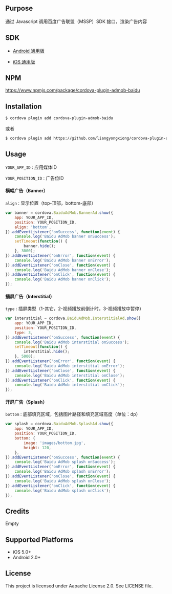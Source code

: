 ## Purpose
通过 Javascript 调用百度广告联盟（MSSP）SDK 接口，渲染广告内容

## SDK

+ [Android 通用版](https://baidu-ssp.gz.bcebos.com/mssp/sdk/BaiduMobAds_MSSP_bd_SDK_android_v5.6.zip)

+ [iOS 通用版](https://baidu-ssp.gz.bcebos.com/mssp/sdk/BaiduMobAds_MSSP_bd_SDK_iOS_v4.5.zip)

## NPM
https://www.npmjs.com/package/cordova-plugin-admob-baidu

## Installation

```sh
$ cordova plugin add cordova-plugin-admob-baidu
```

或者

```sh
$ cordova plugin add https://github.com/liangyongxiong/cordova-plugin-admob-baidu.git
```

## Usage

`YOUR_APP_ID` : 应用媒体ID

`YOUR_POSITION_ID` : 广告位ID

#### 横幅广告（Banner）

`align` : 显示位置（top-顶部，bottom-底部）

```javascript
var banner = cordova.BaiduAdMob.BannerAd.show({
    app: YOUR_APP_ID,
    position: YOUR_POSITION_ID,
    align: 'bottom',
}).addEventListener('onSuccess', function(event) {
    console.log('Baidu AdMob banner onSuccess');
    setTimeout(function() {
        banner.hide();
    }, 3000);
}).addEventListener('onError', function(event) {
    console.log('Baidu AdMob banner onError');
}).addEventListener('onClose', function(event) {
    console.log('Baidu AdMob banner onClose');
}).addEventListener('onClick', function(event) {
    console.log('Baidu AdMob banner onClick');
});
```

#### 插屏广告（Interstitial）

`type` : 插屏类型（1-其它，2-视频播放前倒计时，3-视频播放中暂停）

```javascript
var interstitial = cordova.BaiduAdMob.InterstitialAd.show({
    app: YOUR_APP_ID,
    position: YOUR_POSITION_ID,
    type: 3,
}).addEventListener('onSuccess', function(event) {
    console.log('Baidu AdMob interstitial onSuccess');
    setTimeout(function() {
        interstitial.hide();
    }, 5000);
}).addEventListener('onError', function(event) {
    console.log('Baidu AdMob interstitial onError');
}).addEventListener('onClose', function(event) {
    console.log('Baidu AdMob interstitial onClose');
}).addEventListener('onClick', function(event) {
    console.log('Baidu AdMob interstitial onClick');
});
```

#### 开屏广告（Splash）

`bottom` : 底部填充区域，包括图片路径和填充区域高度（单位：dp）

```javascript
var splash = cordova.BaiduAdMob.SplashAd.show({
    app: YOUR_APP_ID,
    position: YOUR_POSITION_ID,
    bottom: {
        image: 'images/bottom.jpg',
        height: 120,
    },
}).addEventListener('onSuccess', function(event) {
    console.log('Baidu AdMob splash onSuccess');
}).addEventListener('onError', function(event) {
    console.log('Baidu AdMob splash onError');
}).addEventListener('onClose', function(event) {
    console.log('Baidu AdMob splash onClose');
}).addEventListener('onClick', function(event) {
    console.log('Baidu AdMob splash onClick');
});
```

## Credits
Empty

## Supported Platforms
+ iOS 5.0+
+ Android 2.0+

## License
This project is licensed under Aapache License 2.0. See LICENSE file.


